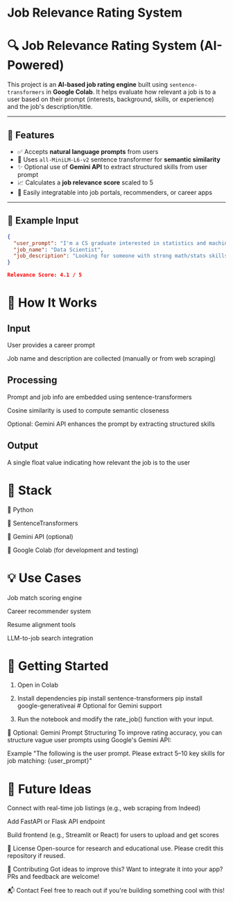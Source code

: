 # Job Relevance Rating System

# 🔍 Job Relevance Rating System (AI-Powered)

This project is an **AI-based job rating engine** built using `sentence-transformers` in **Google Colab**. It helps evaluate how relevant a job is to a user based on their prompt (interests, background, skills, or experience) and the job's description/title.

---

## 🌟 Features

- ✅ Accepts **natural language prompts** from users
- 🧠 Uses `all-MiniLM-L6-v2` sentence transformer for **semantic similarity**
- ✨ Optional use of **Gemini API** to extract structured skills from user prompt
- 📈 Calculates a **job relevance score** scaled to 5
- 🔄 Easily integratable into job portals, recommenders, or career apps

---

## 🧪 Example Input

```json
{
  "user_prompt": "I'm a CS graduate interested in statistics and machine learning. I've built projects like fraud detection and used car price prediction.",
  "job_name": "Data Scientist",
  "job_description": "Looking for someone with strong math/stats skills, data analysis, and experience with real-world ML projects."
}

Relevance Score: 4.1 / 5
```
# 📁 How It Works
 ## Input

User provides a career prompt

Job name and description are collected (manually or from web scraping)

## Processing

Prompt and job info are embedded using sentence-transformers

Cosine similarity is used to compute semantic closeness

Optional: Gemini API enhances the prompt by extracting structured skills

## Output

A single float value indicating how relevant the job is to the user

# 🧱 Stack

🐍 Python

🤗 SentenceTransformers

🧠 Gemini API (optional)

📓 Google Colab (for development and testing)

# 💡 Use Cases

Job match scoring engine

Career recommender system

Resume alignment tools

LLM-to-job search integration

# 🚀 Getting Started

1. Open in Colab

2. Install dependencies
pip install sentence-transformers
pip install google-generativeai  # Optional for Gemini support

3. Run the notebook and modify the rate_job() function with your input.

   
📌 Optional: Gemini Prompt Structuring
To improve rating accuracy, you can structure vague user prompts using Google's Gemini API:


 Example
"The following is the user prompt. Please extract 5–10 key skills for job matching: {user_prompt}"


# 🤖 Future Ideas
Connect with real-time job listings (e.g., web scraping from Indeed)

Add FastAPI or Flask API endpoint

Build frontend (e.g., Streamlit or React) for users to upload and get scores

📝 License
Open-source for research and educational use. Please credit this repository if reused.

🙌 Contributing
Got ideas to improve this? Want to integrate it into your app? PRs and feedback are welcome!

📬 Contact
Feel free to reach out if you're building something cool with this!

